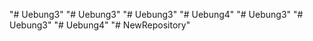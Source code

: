 "# Uebung3" 
"# Uebung3" 
"# Uebung3" 
"# Uebung4" 
"# Uebung3" 
"# Uebung3" 
"# Uebung4" 
"# NewRepository" 
